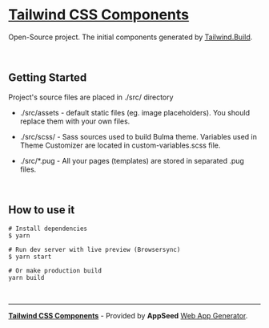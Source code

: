 # [Tailwind CSS Components](https://tailwind-css-components.appseed.us/)

Open-Source project. The initial components generated by [Tailwind.Build](https://tailwind.build/).

<br />

## Getting Started

Project's source files are placed in ./src/ directory

* ./src/assets - default static files (eg. image placeholders). You should replace them with your own files.

* ./src/scss/ - Sass sources used to build Bulma theme. Variables used in Theme Customizer are located in custom-variables.scss file.

* ./src/*.pug - All your pages (templates) are stored in separated .pug files.

<br />

## How to use it

```
# Install dependencies
$ yarn

# Run dev server with live preview (Browsersync)
$ yarn start

# Or make production build
yarn build
```

<br />

---
**[Tailwind CSS Components](https://tailwind-css-components.appseed.us/)** - Provided by **AppSeed** [Web App Generator](https://appseed.us/app-generator).
